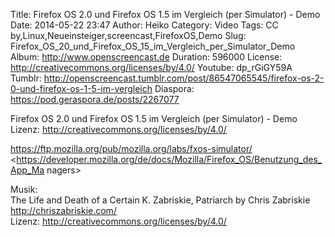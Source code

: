 Title: Firefox OS 2.0 und Firefox OS 1.5 im Vergleich (per Simulator) - Demo
Date: 2014-05-22 23:47
Author: Heiko
Category: Video
Tags: CC by,Linux,Neueinsteiger,screencast,FirefoxOS,Demo
Slug: Firefox_OS_20_und_Firefox_OS_15_im_Vergleich_per_Simulator_Demo
Album: http://www.openscreencast.de
Duration: 596000
License: http://creativecommons.org/licenses/by/4.0/
Youtube: dp_rGiGY59A
Tumblr: http://openscreencast.tumblr.com/post/86547065545/firefox-os-2-0-und-firefox-os-1-5-im-vergleich
Diaspora: https://pod.geraspora.de/posts/2267077

Firefox OS 2.0 und Firefox OS 1.5 im Vergleich (per Simulator) - Demo  
Lizenz: <http://creativecommons.org/licenses/by/4.0/>  
  
<https://ftp.mozilla.org/pub/mozilla.org/labs/fxos-simulator/>  
<https://developer.mozilla.org/de/docs/Mozilla/Firefox_OS/Benutzung_des_App_Ma
nagers>  
  
Musik:  
The Life and Death of a Certain K. Zabriskie, Patriarch by Chris Zabriskie
<http://chriszabriskie.com/>  
Lizenz: <http://creativecommons.org/licenses/by/4.0/>  
  


